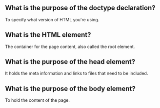 ## What is the purpose of the doctype declaration?
To specify what version of HTML you're using.

## What is the HTML element?
The container for the page content, also called the root element.

## What is the purpose of the head element?
It holds the meta information and links to files that need to be included.

## What is the purpose of the body element?
To hold the content of the page.
